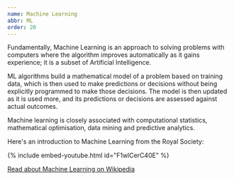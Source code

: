 ```yaml
---
name: Machine Learning
abbr: ML
order: 20
---
```


Fundamentally, Machine Learning is an approach to solving problems with computers where the algorithm improves automatically as it gains experience; it is a subset of Artificial Intelligence.

ML algorithms build a mathematical model of a problem based on training data, which is then used to make predictions or decisions without being explicitly programmed to make those decisions. The model is then updated as it is used more, and its predictions or decisions are assessed against actual outcomes.

<!-- - -->

Machine learning is closely associated with computational statistics, mathematical optimisation, data mining and predictive analytics.

Here's an introduction to Machine Learning from the Royal Society:

{% include embed-youtube.html id="F1wlCerC40E" %}

<a class="btn btn-dark mt-4" href="https://en.wikipedia.org/wiki/Machine_learning">Read about Machine Learning on Wikipedia</a>